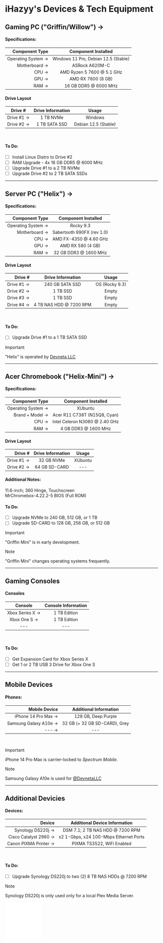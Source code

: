 # iHazyy's Devices & Tech Equipment


## Gaming PC ("Griffin/Willow") → 

#### Specifications:
|     Component Type |         Component Installed          |
|-------------------:|:------------------------------------:|
| Operating System → | Windows 11 Pro, Debian 12.5 (Stable) |
|      Motherboard → |            ASRock A620M-C            |
|              CPU → |      AMD Ryzen 5 7600 @ 5.1 GHz      |
|              GPU → |          AMD RX 7600 (8 GB)          |
|              RAM → |        16 GB DDR5 @ 6000 MHz         |

#### Drive Layout
|   Drive #    | Drive Information |        Usage         |
|:------------:|:-----------------:|:--------------------:|
|  Drive #1 →  |     1 TB NVMe     |       Windows        |
|  Drive #2 →  |   1 TB SATA SSD   | Debian 12.5 (Stable) | 
<br>

#### To Do:
 - [ ] Install Linux Distro to Drive #2
 - [ ] RAM Upgrade - 4x 16 GB DDR5 @ 6000 MHz
 - [ ] Upgrade Drive #1 to a 2 TB NVMe
 - [ ] Upgrade Drive #2 to 2 TB SATA SSDs

---

## Server PC ("Helix") →

#### Specifications:
|     Component Type |    Component Installed     |
|-------------------:|:--------------------------:|
| Operating System → |         Rocky 9.3          |
|      Motherboard → | Sabertooth 990FX (rev 1.0) |
|              CPU → |   AMD FX-4350 @ 4.60 GHz   |
|              GPU → |     AMD RX 580 (4 GB)      |
|              RAM → |   32 GB DDR3 @ 1600 MHz    |

#### Drive Layout
|    Drive # |    Drive Information    |     Usage      |
|-----------:|:-----------------------:|:--------------:|
| Drive #1 → |     240 GB SATA SSD     | OS (Rocky 9.3) |
| Drive #2 → |        1 TB SSD         |     Empty      |
| Drive #3 → |        1 TB SSD         |     Empty      |
| Drive #4 → | 4 TB NAS HDD @ 7200 RPM |     Empty      |
<br>

#### To Do:
 - [ ] Upgrade Drive #1 to a 1 TB SATA SSD

> [!IMPORTANT]
> "Helix" is operated by [Devneta LLC](https://github.com/DevnetaLLC)

---

## Acer Chromebook ("Helix-Mini") →

#### Specifications:
|     Component Type |      Component Installed       |
|-------------------:|:------------------------------:|
| Operating System → |            XUbuntu             |
|    Brand + Model → |  Acer R11 C738T (N15Q8, Cyan)  |
|              CPU → | Intel Celeron N3060 @ 2.40 GHz |
|              RAM → |      4 GB DDR3 @ 1600 MHz      |

#### Drive Layout
|    Drive # | Drive Information |     Usage     |
|-----------:|:-----------------:|:-------------:|
| Drive #1 → |    32 GB NVMe     |    XUbuntu    |
| Drive #2 → |   64 GB SD-CARD   | --- |
#### Additional Notes: <br />
11.6-inch; 360 Hinge, Touchscreen <br />
MrChromebox-4.22.2-5 BIOS (Full ROM)
<br>

#### To Do:
 - [ ] Upgrade NVMe to 240 GB, 512 GB, or 1 TB
 - [ ] Upgrade SD-CARD to 128 GB, 256 GB, or 512 GB

> [!IMPORTANT]
> "Griffin Mini" is in early development.

> [!NOTE]
> "Griffin Mini" changes operating systems frequently.

---

## Gaming Consoles

#### Consoles
|     Console     | Console Information |
|:---------------:|:-------------------:|
| Xbox Series X → |    1 TB Edition     |
|  Xbox One S →   |    1 TB Edition     |
|       ---       |         ---         |
<br />

#### To Do:
 - [ ] Get Expansion Card for Xbox Series X
 - [ ] Get 1 or 2 TB USB 3 Drive for Xbox One S

---


## Mobile Devices

#### Phones:
|         Mobile Device |    Additional Information     |
|----------------------:|:-----------------------------:|
|   iPhone 14 Pro Max → |      128 GB, Deep Purple      |
| Samsung Galaxy A10e → | 32 GB (+ 32 GB SD-CARD), Grey |
|            ---      → |              ---              |
<br />

> [!IMPORTANT]
> iPhone 14 Pro Max is carrier-locked to *Spectrum Mobile*.

> [!NOTE]
> Samsung Galaxy A10e is used for [@DevnetaLLC](https://github.com/DevnetaLLC)

---

## Additional Devicies

#### Devices:
|                Device |     Additional Device Information      |
|----------------------:|:--------------------------------------:|
|     Synology DS220j → |    DSM 7.1; 2 TB NAS HDD @ 7200 RPM    |
| Cisco Catalyst 2960 → | x2 1-Gbps, x24 100-Mbps Ethernet Ports |
| Canon PIXMA Printer → |       PIXMA TS3522, WiFi Enabled       |
<br />

#### To Do:
 - [ ] Upgrade Synology DS220j to two (2) 8 TB NAS HDDs @ 7200 RPM

> [!NOTE]
> Synology DS220j is only used only for a local Plex Media Server.



<img align="left" width="120x" height="120px" src="/assets/white_icon.png">
